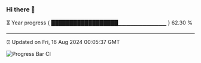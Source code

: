 ### Hi there 👋

⏳ Year progress { ██████████████████▁▁▁▁▁▁▁▁▁▁▁▁ } 62.30 %

---

⏰ Updated on Fri, 16 Aug 2024 00:05:37 GMT

![Progress Bar CI](https://github.com/liununu/liununu/workflows/Progress%20Bar%20CI/badge.svg)
